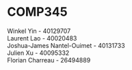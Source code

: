 # COMP345

Winkel Yin - 40129707
<br/>
Laurent Lao - 40020483
<br/>
Joshua-James Nantel-Ouimet - 40131733
<br/>
Julien Xu - 40095332
<br/>
Florian Charreau - 26494889
